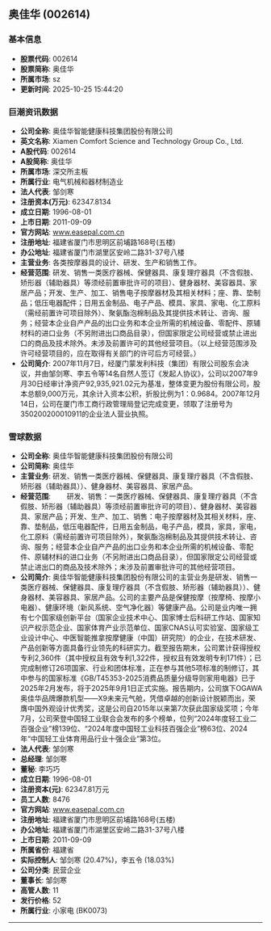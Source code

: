 ## 奥佳华 (002614)

### 基本信息

- **股票代码**: 002614
- **股票简称**: 奥佳华
- **所属市场**: sz
- **更新时间**: 2025-10-25 15:44:20

### 巨潮资讯数据

- **公司全称**: 奥佳华智能健康科技集团股份有限公司
- **英文名称**: Xiamen Comfort Science and Technology Group Co., Ltd.
- **A股代码**: 002614
- **A股简称**: 奥佳华
- **所属市场**: 深交所主板
- **所属行业**: 电气机械和器材制造业
- **法人代表**: 邹剑寒
- **注册资本(万元)**: 62347.8134
- **成立日期**: 1996-08-01
- **上市日期**: 2011-09-09
- **官方网站**: www.easepal.com.cn
- **注册地址**: 福建省厦门市思明区前埔路168号(五楼)
- **办公地址**: 福建省厦门市湖里区安岭二路31-37号八楼
- **主营业务**: 各类按摩器具的设计、研发、生产和销售工作。
- **经营范围**: 研发、销售一类医疗器械、保健器具、康复理疗器具（不含假肢、矫形器（辅助器具）等须经前置审批许可的项目）、健身器材、美容器具、家居产品；开发、生产、加工、销售电子按摩器材及其相关材料；座、靠、垫制品；低压电器配件；日用五金制品、电子产品、模具、家具、家电、化工原料（需经前置许可项目除外）、聚氨酯泡棉制品及其提供技术转让、咨询、服务；经营本企业自产产品的出口业务和本企业所需的机械设备、零配件、原辅材料的进口业务（不另附进出口商品目录），但国家限定公司经营或禁止进出口的商品及技术除外。未涉及前置许可的其他经营项目。（以上经营范围涉及许可经营项目的，应在取得有关部门的许可后方可经营。）
- **公司简介**: 2007年11月7日，经厦门蒙发利科技（集团）有限公司股东会决议，并由邹剑寒、李五令等14名自然人签订《发起人协议》，公司以2007年9月30日经审计净资产92,935,921.02元为基准，整体变更为股份有限公司，股本总额9,000万元，其余计入资本公积，折股比例为1：0.9684。2007年12月14日，公司在厦门市工商行政管理局登记完成变更，领取了注册号为350200200010911的企业法人营业执照。

### 雪球数据

- **公司全称**: 奥佳华智能健康科技集团股份有限公司
- **公司简称**: 奥佳华
- **主营业务**: 研发、销售一类医疗器械、保健器具、康复理疗器具（不含假肢、矫形器（辅助器具））、健身器材、美容器具、家居产品。
- **经营范围**: 　　研发、销售：一类医疗器械、保健器具、康复理疗器具（不含假肢、矫形器（辅助器具）等须经前置审批许可的项目）、健身器材、美容器具、家居产品；开发、生产、加工、销售：电子按摩器材及其相关材料，座、靠、垫制品，低压电器配件，日用五金制品，电子产品，模具，家具，家电，化工原料（需经前置许可项目除外），聚氨酯泡棉制品及其提供技术转让、咨询、服务；经营本企业自产产品的出口业务和本企业所需的机械设备、零配件、原辅材料的进口业务（不另附进出口商品目录），但国家限定公司经营或禁止进出口的商品及技术除外；未涉及前置审批许可的其他经营项目。
- **公司简介**: 奥佳华智能健康科技集团股份有限公司的主营业务是研发、销售一类医疗器械、保健器具、康复理疗器具（不含假肢、矫形器（辅助器具））、健身器材、美容器具、家居产品。公司的主要产品是保健按摩（按摩椅、按摩小电器）、健康环境（新风系统、空气净化器）等健康产品。公司是业内唯一拥有七个国家级创新平台（国家企业技术中心、国家博士后科研工作站、国家知识产权示范企业、国家体育产业示范单位、国家CNAS认可实验室、国家级工业设计中心、中医智能推拿按摩健康（中国）研究院）的企业，在技术研发、产品创新等方面具备行业领先的科研实力。截至报告期末，公司累计获得授权专利2,360件（其中授权且有效专利1,322件，授权且有效发明专利171件）；已完成制修订26项国家、行业和团体标准，正在参与其他5项标准的制修订，其中参与的国家标准《GB/T45353-2025消费品质量分级导则家用电器》已于2025年2月发布，将于2025年9月1日正式实施。报告期内，公司旗下OGAWA奥佳华品牌爆款机型——X9未来元气舱，凭借卓越的创新设计脱颖而出，荣膺中国外观设计优秀奖，这是公司自2015年以来第7次获此国家级奖项；今年7月，公司荣登中国轻工业联合会发布的多个榜单，位列“2024年度轻工业二百强企业”榜139位、“2024年度中国轻工业科技百强企业”榜63位、2024年“中国轻工业体育用品行业十强企业”第3位。
- **法人代表**: 邹剑寒
- **总经理**: 邹剑寒
- **董秘**: 李巧巧
- **成立日期**: 1996-08-01
- **注册资本(元)**: 62347.81万元
- **员工人数**: 8476
- **官方网站**: www.easepal.com.cn
- **注册地址**: 福建省厦门市思明区前埔路168号(五楼)
- **办公地址**: 福建省厦门市湖里区安岭二路31-37号八楼
- **上市日期**: 2011-09-09
- **所属省份**: 福建省
- **实际控制人**: 邹剑寒 (20.47%)，李五令 (18.03%)
- **公司分类**: 民营企业
- **董事长**: 邹剑寒
- **高管人数**: 11
- **发行价格**: 52
- **所属行业**: 小家电 (BK0073)

---